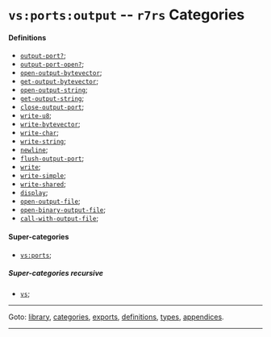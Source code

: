 

<a id='category__r7rs__vs_3a_ports_3a_output'></a>

# `vs:ports:output` -- `r7rs` Categories


<a id='category__r7rs__vs_3a_ports_3a_output__definitions'></a>

#### Definitions

 * [`output-port?`](../../r7rs/definitions/output-port_3f.md#definition__r7rs__output-port_3f);
 * [`output-port-open?`](../../r7rs/definitions/output-port-open_3f.md#definition__r7rs__output-port-open_3f);
 * [`open-output-bytevector`](../../r7rs/definitions/open-output-bytevector.md#definition__r7rs__open-output-bytevector);
 * [`get-output-bytevector`](../../r7rs/definitions/get-output-bytevector.md#definition__r7rs__get-output-bytevector);
 * [`open-output-string`](../../r7rs/definitions/open-output-string.md#definition__r7rs__open-output-string);
 * [`get-output-string`](../../r7rs/definitions/get-output-string.md#definition__r7rs__get-output-string);
 * [`close-output-port`](../../r7rs/definitions/close-output-port.md#definition__r7rs__close-output-port);
 * [`write-u8`](../../r7rs/definitions/write-u8.md#definition__r7rs__write-u8);
 * [`write-bytevector`](../../r7rs/definitions/write-bytevector.md#definition__r7rs__write-bytevector);
 * [`write-char`](../../r7rs/definitions/write-char.md#definition__r7rs__write-char);
 * [`write-string`](../../r7rs/definitions/write-string.md#definition__r7rs__write-string);
 * [`newline`](../../r7rs/definitions/newline.md#definition__r7rs__newline);
 * [`flush-output-port`](../../r7rs/definitions/flush-output-port.md#definition__r7rs__flush-output-port);
 * [`write`](../../r7rs/definitions/write.md#definition__r7rs__write);
 * [`write-simple`](../../r7rs/definitions/write-simple.md#definition__r7rs__write-simple);
 * [`write-shared`](../../r7rs/definitions/write-shared.md#definition__r7rs__write-shared);
 * [`display`](../../r7rs/definitions/display.md#definition__r7rs__display);
 * [`open-output-file`](../../r7rs/definitions/open-output-file.md#definition__r7rs__open-output-file);
 * [`open-binary-output-file`](../../r7rs/definitions/open-binary-output-file.md#definition__r7rs__open-binary-output-file);
 * [`call-with-output-file`](../../r7rs/definitions/call-with-output-file.md#definition__r7rs__call-with-output-file);


<a id='category__r7rs__vs_3a_ports_3a_output__super-categories'></a>

#### Super-categories

 * [`vs:ports`](../../r7rs/categories/vs_3a_ports.md#category__r7rs__vs_3a_ports);


<a id='category__r7rs__vs_3a_ports_3a_output__super-categories-recursive'></a>

##### Super-categories recursive

 * [`vs`](../../r7rs/categories/vs.md#category__r7rs__vs);

----

Goto: [library](../../r7rs/_index.md#library__r7rs), [categories](../../r7rs/categories/_index.md#toc__r7rs__categories), [exports](../../r7rs/exports/_index.md#toc__r7rs__exports), [definitions](../../r7rs/definitions/_index.md#toc__r7rs__definitions), [types](../../r7rs/types/_index.md#toc__r7rs__types), [appendices](../../r7rs/appendices/_index.md#toc__r7rs__appendices).

----

